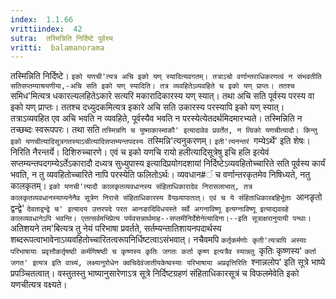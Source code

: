 ```yaml
---
index:  1.1.66
vrittiindex:  42
sutra:  तस्मिन्निति निर्दिष्टे पूर्वस्य
vritti:  balamanorama 
---
```


तस्मिन्निति निर्दिष्टे। `इको यणची'त्यत्र अचि इको यण् स्यादित्यवगतम्। तत्राऽचो वर्णान्तराधिकरणत्वं न संभवतीति सतिसप्तम्याश्रयणीया,-अचि सति इको यण् स्यादिति। तत्र व्यवहितेऽव्यवहिते च इको यण् प्राप्तः। ततश्च `समिध'मित्यत्र धकारल्यलहितेऽकारे सत्यरि मकारादिकारस्य यण् स्यात्। तथा अचि सति पूर्वस्य परस्य वा इको यण् प्राप्तः। ततश्च दध्युदकमित्यत्र इकारे अचि सति उकारस्य परस्यापि इको यण् स्यात्। तत्राऽव्यवहित एव अचि भवति न व्यवहिते, पूर्वस्यैव भवति न परस्येत्येतदर्थमिदमारभ्यते। तस्मिन्निति न तच्छब्दः स्वरूपपरः। तथा सति `तस्मिन्नणि च युष्माकास्माकौ' इत्यादावेव प्रवर्तेत, न त्विको यणचीत्यादौ। किन्तु इको यणचीत्यादिसूत्रगतस्याऽचीत्यादिसप्तम्यन्तपदस्य `तस्मिन्नि'त्यनुकरणम्। `इती'त्यनन्तरं `गम्येऽर्थे' इति शेषः। निरिति नैरन्तर्ये। दिशिरुच्चारणे। एवं च इको यणचि रायो हलीत्यादिसूत्रेषु इचि हलि इत्येवं सप्तम्यन्तपदगम्येऽर्तेऽकारादौ दध्यत्र सुध्युपास्य इत्यादिप्रयोगदशायां निर्दिष्टेऽव्यवहितोच्चारिते सति पूर्वस्य कार्यं भवति, न तु व्यवहितोच्चारिते नापि परस्येति फलितोऽर्थः। व्यवधान#ं च वर्णान्तरकृतमेव निषिध्यते, नतु कालकृतम्। `इको यणची'त्यादौ कालकृतव्यवधानस्य संहिताधिकारादेव निरासलाभात्, तत्र कालकृतव्यवधानस्याप्यनेनैव सूत्रेण निरासे संहिताधिकारस्य वैयथ्र्यापातात्। एवं च ये संहिताधिकारबहिर्भूताः `आनङृतो द्वन्द्वे' `देवताद्वन्द्वे च' इत्यादय उत्तरपदे परत आनङादिविधयस्ते सर्वे अगनाविष्णू इत्यग्नाविष्णू इत्याद्यवग्रहे कालव्यवधानेऽपि भवन्ति। एतत्सर्वमभिप्रेत्य पर्यवसन्नार्थमाह--सप्तमीनिर्देशेनेत्यादिना।--इति सूत्राक्षरानुयायी पन्थाः। `अतिशयने तम'बित्यत्र तु नेयं परिभाषा प्रवर्तते, सर्तम्यन्तातिशायनपदार्थस्य शब्दरूपत्वाभावेनाऽव्यवहितोच्चारितत्वरूपनिर्धिष्टत्वाऽसंभवात्। नचैवमपि `कर्तृकर्मणोः कृती'त्यत्रापि अस्याः परिभाषायाः प्रवृत्तौकर्तृषष्ठी कर्मणिषष्ठी च कृष्णस्य कृतिः जगतः कर्ता कृष्ण इत्यत्रैव स्यान्नतु `कृतिः कृष्णस्य' `कर्ता जगत' इत्यत्र इति वाच्यं, लक्ष्यानुरोधेन क्वचिदेवंजातीयकेष्वस्याः परिभाषाया अप्रवृत्तिरिति `श्नान्नलोप' इति सूत्रे भाष्ये प्रपञ्चितत्वात्। वस्तुतस्तु भाष्यानुसारेणाऽत्र सूत्रे निर्दिष्टग्रहणं संहिताधिकारसूत्रं च विफलमेवेति इको यणचीत्यत्र वक्ष्यते।

